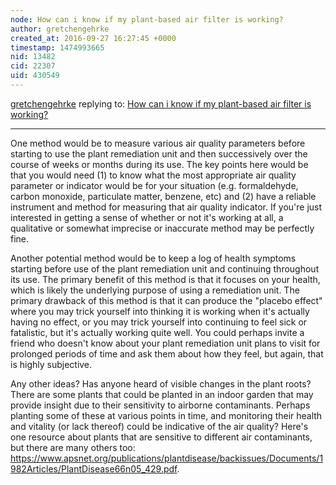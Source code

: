 ```yaml
---
node: How can i know if my plant-based air filter is working?
author: gretchengehrke
created_at: 2016-09-27 16:27:45 +0000
timestamp: 1474993665
nid: 13482
cid: 22307
uid: 430549
---
```




[gretchengehrke](../profile/gretchengehrke) replying to: [How can i know if my plant-based air filter is working?](../notes/liz/09-26-2016/how-can-i-know-if-my-plant-based-air-filter-is-working)

----
One method would be to measure various air quality parameters before starting to use the plant remediation unit and then successively over the course of weeks or months during its use. The key points here would be that you would need (1) to know what the most appropriate air quality parameter or indicator would be for your situation (e.g. formaldehyde, carbon monoxide, particulate matter, benzene, etc) and (2) have a reliable instrument and method for measuring that air quality indicator. If you're just interested in getting a sense of whether or not it's working at all, a qualitative or somewhat imprecise or inaccurate method may be perfectly fine. 

Another potential method would be to keep a log of health symptoms starting before use of the plant remediation unit and continuing throughout its use. The primary benefit of this method is that it focuses on your health, which is likely the underlying purpose of using a remediation unit. The primary drawback of this method is that it can produce the "placebo effect" where you may trick yourself into thinking it is working when it's actually having no effect, or you may trick yourself into continuing to feel sick or fatalistic, but it's actually working quite well. You could perhaps invite a friend who doesn't know about your plant remediation unit plans to visit for prolonged periods of time and ask them about how they feel, but again, that is highly subjective. 

Any other ideas? Has anyone heard of visible changes in the plant roots? There are some plants that could be planted in an indoor garden that may provide insight due to their sensitivity to airborne contaminants. Perhaps planting some of these at various points in time, and monitoring their health and vitality (or lack thereof) could be indicative of the air quality? Here's one resource about plants that are sensitive to different air contaminants, but there are many others too: https://www.apsnet.org/publications/plantdisease/backissues/Documents/1982Articles/PlantDisease66n05_429.pdf.